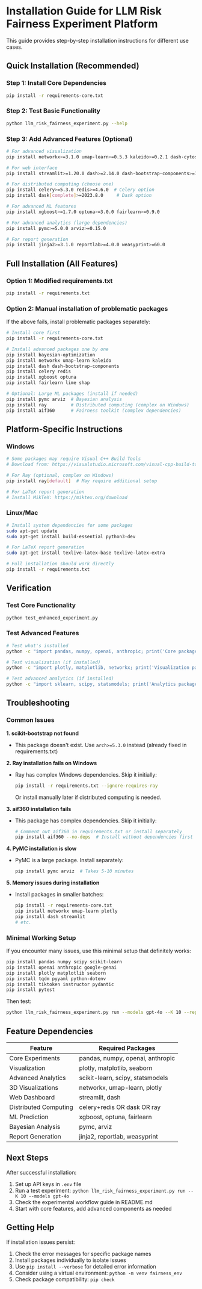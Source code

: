 # Installation Guide for LLM Risk Fairness Experiment Platform

This guide provides step-by-step installation instructions for different use cases.

## Quick Installation (Recommended)

### Step 1: Install Core Dependencies
```bash
pip install -r requirements-core.txt
```

### Step 2: Test Basic Functionality
```bash
python llm_risk_fairness_experiment.py --help
```

### Step 3: Add Advanced Features (Optional)
```bash
# For advanced visualization
pip install networkx>=3.1.0 umap-learn>=0.5.3 kaleido>=0.2.1 dash-cytoscape>=0.3.0

# For web interface
pip install streamlit>=1.20.0 dash>=2.14.0 dash-bootstrap-components>=1.5.0

# For distributed computing (choose one)
pip install celery>=5.3.0 redis>=4.6.0  # Celery option
pip install dask[complete]>=2023.8.0     # Dask option

# For advanced ML features
pip install xgboost>=1.7.0 optuna>=3.0.0 fairlearn>=0.9.0

# For advanced analytics (large dependencies)
pip install pymc>=5.0.0 arviz>=0.15.0

# For report generation
pip install jinja2>=3.1.0 reportlab>=4.0.0 weasyprint>=60.0
```

## Full Installation (All Features)

### Option 1: Modified requirements.txt
```bash
pip install -r requirements.txt
```

### Option 2: Manual installation of problematic packages
If the above fails, install problematic packages separately:

```bash
# Install core first
pip install -r requirements-core.txt

# Install advanced packages one by one
pip install bayesian-optimization
pip install networkx umap-learn kaleido
pip install dash dash-bootstrap-components
pip install celery redis
pip install xgboost optuna
pip install fairlearn lime shap

# Optional: Large ML packages (install if needed)
pip install pymc arviz  # Bayesian analysis
pip install ray         # Distributed computing (complex on Windows)
pip install aif360      # Fairness toolkit (complex dependencies)
```

## Platform-Specific Instructions

### Windows
```bash
# Some packages may require Visual C++ Build Tools
# Download from: https://visualstudio.microsoft.com/visual-cpp-build-tools/

# For Ray (optional, complex on Windows)
pip install ray[default]  # May require additional setup

# For LaTeX report generation
# Install MikTeX: https://miktex.org/download
```

### Linux/Mac
```bash
# Install system dependencies for some packages
sudo apt-get update
sudo apt-get install build-essential python3-dev

# For LaTeX report generation
sudo apt-get install texlive-latex-base texlive-latex-extra

# Full installation should work directly
pip install -r requirements.txt
```

## Verification

### Test Core Functionality
```bash
python test_enhanced_experiment.py
```

### Test Advanced Features
```bash
# Test what's installed
python -c "import pandas, numpy, openai, anthropic; print('Core packages OK')"

# Test visualization (if installed)
python -c "import plotly, matplotlib, networkx; print('Visualization packages OK')"

# Test advanced analytics (if installed)
python -c "import sklearn, scipy, statsmodels; print('Analytics packages OK')"
```

## Troubleshooting

### Common Issues

**1. scikit-bootstrap not found**
- This package doesn't exist. Use `arch>=5.3.0` instead (already fixed in requirements.txt)

**2. Ray installation fails on Windows**
- Ray has complex Windows dependencies. Skip it initially:
  ```bash
  pip install -r requirements.txt --ignore-requires-ray
  ```
  Or install manually later if distributed computing is needed.

**3. aif360 installation fails**
- This package has complex dependencies. Skip it initially:
  ```bash
  # Comment out aif360 in requirements.txt or install separately
  pip install aif360 --no-deps  # Install without dependencies first
  ```

**4. PyMC installation is slow**
- PyMC is a large package. Install separately:
  ```bash
  pip install pymc arviz  # Takes 5-10 minutes
  ```

**5. Memory issues during installation**
- Install packages in smaller batches:
  ```bash
  pip install -r requirements-core.txt
  pip install networkx umap-learn plotly
  pip install dash streamlit
  # etc.
  ```

### Minimal Working Setup

If you encounter many issues, use this minimal setup that definitely works:

```bash
pip install pandas numpy scipy scikit-learn
pip install openai anthropic google-genai
pip install plotly matplotlib seaborn
pip install tqdm pyyaml python-dotenv
pip install tiktoken instructor pydantic
pip install pytest
```

Then test:
```bash
python llm_risk_fairness_experiment.py run --models gpt-4o --K 10 --repeats 1 --outdir test_results
```

## Feature Dependencies

| Feature | Required Packages |
|---------|------------------|
| Core Experiments | pandas, numpy, openai, anthropic |
| Visualization | plotly, matplotlib, seaborn |
| Advanced Analytics | scikit-learn, scipy, statsmodels |
| 3D Visualizations | networkx, umap-learn, plotly |
| Web Dashboard | streamlit, dash |
| Distributed Computing | celery+redis OR dask OR ray |
| ML Prediction | xgboost, optuna, fairlearn |
| Bayesian Analysis | pymc, arviz |
| Report Generation | jinja2, reportlab, weasyprint |

## Next Steps

After successful installation:

1. Set up API keys in `.env` file
2. Run a test experiment: `python llm_risk_fairness_experiment.py run --K 10 --models gpt-4o`
3. Check the experimental workflow guide in README.md
4. Start with core features, add advanced components as needed

## Getting Help

If installation issues persist:

1. Check the error messages for specific package names
2. Install packages individually to isolate issues
3. Use `pip install --verbose` for detailed error information
4. Consider using a virtual environment: `python -m venv fairness_env`
5. Check package compatibility: `pip check`